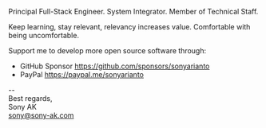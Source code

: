 Principal Full-Stack Engineer. System Integrator. Member of Technical Staff.

Keep learning, stay relevant, relevancy increases value. Comfortable with being uncomfortable.

Support me to develop more open source software through:

- GitHub Sponsor https://github.com/sponsors/sonyarianto
- PayPal https://paypal.me/sonyarianto

--<br>
Best regards,<br>
Sony AK<br>
sony@sony-ak.com

